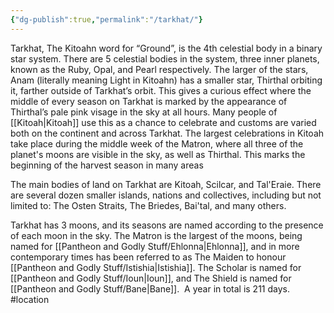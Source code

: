```yaml
---
{"dg-publish":true,"permalink":"/tarkhat/"}
---
```


Tarkhat, The Kitoahn word for “Ground”, is the 4th celestial body in a binary star system. There are 5 celestial bodies in the system, three inner planets, known as the Ruby, Opal, and Pearl respectively. The larger of the stars, Anam (literally meaning Light in Kitoahn) has a smaller star, Thirthal orbiting it, farther outside of Tarkhat’s orbit. This gives a curious effect where the middle of every season on Tarkhat is marked by the appearance of Thirthal’s pale pink visage in the sky at all hours. Many people of [[Kitoah\|Kitoah]] use this as a chance to celebrate and customs are varied both on the continent and across Tarkhat. The largest celebrations in Kitoah take place during the middle week of the Matron, where all three of the planet's moons are visible in the sky, as well as Thirthal. This marks the beginning of the harvest season in many areas

The main bodies of land on Tarkhat are Kitoah, Scilcar, and Tal'Eraie. There are several dozen smaller islands, nations and collectives, including but not limited to: The Osten Straits, The Briedes, Bai'tal, and many others.

Tarkhat has 3 moons, and its seasons are named according to the presence of each moon in the sky. The Matron is the largest of the moons, being named for [[Pantheon and Godly Stuff/Ehlonna\|Ehlonna]], and in more contemporary times has been referred to as The Maiden to honour [[Pantheon and Godly Stuff/Istishia\|Istishia]]. The Scholar is named for [[Pantheon and Godly Stuff/Ioun\|Ioun]], and The Shield is named for [[Pantheon and Godly Stuff/Bane\|Bane]]. 
A year in total is 211 days.
#location 